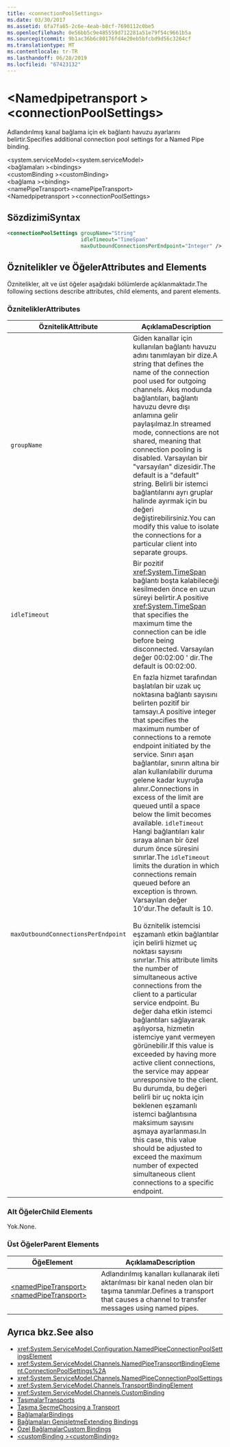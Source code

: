 ```yaml
---
title: <connectionPoolSettings>
ms.date: 03/30/2017
ms.assetid: 6fa7fa65-2c6e-4eab-b8cf-7690112c0be5
ms.openlocfilehash: 0e56bb5c9e485559d712281a51e79f54c9661b5a
ms.sourcegitcommit: 9b1ac36b6c80176fd4e20eb5bfcbd9d56c3264cf
ms.translationtype: MT
ms.contentlocale: tr-TR
ms.lasthandoff: 06/28/2019
ms.locfileid: "67423132"
---
```

# <a name="connectionpoolsettings"></a><span data-ttu-id="5c9f7-101">\<Namedpipetransport ></span><span class="sxs-lookup"><span data-stu-id="5c9f7-101">\<connectionPoolSettings></span></span>
<span data-ttu-id="5c9f7-102">Adlandırılmış kanal bağlama için ek bağlantı havuzu ayarlarını belirtir.</span><span class="sxs-lookup"><span data-stu-id="5c9f7-102">Specifies additional connection pool settings for a Named Pipe binding.</span></span>  
  
 <span data-ttu-id="5c9f7-103">\<system.serviceModel></span><span class="sxs-lookup"><span data-stu-id="5c9f7-103">\<system.serviceModel></span></span>  
<span data-ttu-id="5c9f7-104">\<bağlamaları ></span><span class="sxs-lookup"><span data-stu-id="5c9f7-104">\<bindings></span></span>  
<span data-ttu-id="5c9f7-105">\<customBinding ></span><span class="sxs-lookup"><span data-stu-id="5c9f7-105">\<customBinding></span></span>  
<span data-ttu-id="5c9f7-106">\<bağlama ></span><span class="sxs-lookup"><span data-stu-id="5c9f7-106">\<binding></span></span>  
<span data-ttu-id="5c9f7-107">\<namePipeTransport></span><span class="sxs-lookup"><span data-stu-id="5c9f7-107">\<namePipeTransport></span></span>  
<span data-ttu-id="5c9f7-108">\<Namedpipetransport ></span><span class="sxs-lookup"><span data-stu-id="5c9f7-108">\<connectionPoolSettings></span></span>  
  
## <a name="syntax"></a><span data-ttu-id="5c9f7-109">Sözdizimi</span><span class="sxs-lookup"><span data-stu-id="5c9f7-109">Syntax</span></span>  
  
```xml  
<connectionPoolSettings groupName="String"
                        idleTimeout="TimeSpan"
                        maxOutboundConnectionsPerEndpoint="Integer" />
```  
  
## <a name="attributes-and-elements"></a><span data-ttu-id="5c9f7-110">Öznitelikler ve Öğeler</span><span class="sxs-lookup"><span data-stu-id="5c9f7-110">Attributes and Elements</span></span>  
 <span data-ttu-id="5c9f7-111">Öznitelikler, alt ve üst öğeler aşağıdaki bölümlerde açıklanmaktadır.</span><span class="sxs-lookup"><span data-stu-id="5c9f7-111">The following sections describe attributes, child elements, and parent elements.</span></span>  
  
### <a name="attributes"></a><span data-ttu-id="5c9f7-112">Öznitelikler</span><span class="sxs-lookup"><span data-stu-id="5c9f7-112">Attributes</span></span>  
  
|<span data-ttu-id="5c9f7-113">Öznitelik</span><span class="sxs-lookup"><span data-stu-id="5c9f7-113">Attribute</span></span>|<span data-ttu-id="5c9f7-114">Açıklama</span><span class="sxs-lookup"><span data-stu-id="5c9f7-114">Description</span></span>|  
|---------------|-----------------|  
|`groupName`|<span data-ttu-id="5c9f7-115">Giden kanallar için kullanılan bağlantı havuzu adını tanımlayan bir dize.</span><span class="sxs-lookup"><span data-stu-id="5c9f7-115">A string that defines the name of the connection pool used for outgoing channels.</span></span> <span data-ttu-id="5c9f7-116">Akış modunda bağlantıları, bağlantı havuzu devre dışı anlamına gelir paylaşılmaz.</span><span class="sxs-lookup"><span data-stu-id="5c9f7-116">In streamed mode, connections are not shared, meaning that connection pooling is disabled.</span></span> <span data-ttu-id="5c9f7-117">Varsayılan bir "varsayılan" dizesidir.</span><span class="sxs-lookup"><span data-stu-id="5c9f7-117">The default is a "default" string.</span></span> <span data-ttu-id="5c9f7-118">Belirli bir istemci bağlantılarını ayrı gruplar halinde ayırmak için bu değeri değiştirebilirsiniz.</span><span class="sxs-lookup"><span data-stu-id="5c9f7-118">You can modify this value to isolate the connections for a particular client into separate groups.</span></span>|  
|`idleTimeout`|<span data-ttu-id="5c9f7-119">Bir pozitif <xref:System.TimeSpan> bağlantı boşta kalabileceği kesilmeden önce en uzun süreyi belirtir.</span><span class="sxs-lookup"><span data-stu-id="5c9f7-119">A positive <xref:System.TimeSpan> that specifies the maximum time the connection can be idle before being disconnected.</span></span> <span data-ttu-id="5c9f7-120">Varsayılan değer 00:02:00 ' dir.</span><span class="sxs-lookup"><span data-stu-id="5c9f7-120">The default is 00:02:00.</span></span>|  
|`maxOutboundConnectionsPerEndpoint`|<span data-ttu-id="5c9f7-121">En fazla hizmet tarafından başlatılan bir uzak uç noktasına bağlantı sayısını belirten pozitif bir tamsayı.</span><span class="sxs-lookup"><span data-stu-id="5c9f7-121">A positive integer that specifies the maximum number of connections to a remote endpoint initiated by the service.</span></span> <span data-ttu-id="5c9f7-122">Sınırı aşan bağlantılar, sınırın altına bir alan kullanılabilir duruma gelene kadar kuyruğa alınır.</span><span class="sxs-lookup"><span data-stu-id="5c9f7-122">Connections in excess of the limit are queued until a space below the limit becomes available.</span></span> <span data-ttu-id="5c9f7-123">`idleTimeout` Hangi bağlantıları kalır sıraya alınan bir özel durum önce süresini sınırlar.</span><span class="sxs-lookup"><span data-stu-id="5c9f7-123">The `idleTimeout` limits the duration in which connections remain queued before an exception is thrown.</span></span> <span data-ttu-id="5c9f7-124">Varsayılan değer 10'dur.</span><span class="sxs-lookup"><span data-stu-id="5c9f7-124">The default is 10.</span></span><br /><br /> <span data-ttu-id="5c9f7-125">Bu öznitelik istemcisi eşzamanlı etkin bağlantılar için belirli hizmet uç noktası sayısını sınırlar.</span><span class="sxs-lookup"><span data-stu-id="5c9f7-125">This attribute limits the number of simultaneous active connections from the client to a particular service endpoint.</span></span> <span data-ttu-id="5c9f7-126">Bu değer daha etkin istemci bağlantıları sağlayarak aşılıyorsa, hizmetin istemciye yanıt vermeyen görünebilir.</span><span class="sxs-lookup"><span data-stu-id="5c9f7-126">If this value is exceeded by having more active client connections, the service may appear unresponsive to the client.</span></span> <span data-ttu-id="5c9f7-127">Bu durumda, bu değeri belirli bir uç nokta için beklenen eşzamanlı istemci bağlantısına maksimum sayısını aşmaya ayarlanması.</span><span class="sxs-lookup"><span data-stu-id="5c9f7-127">In this case, this value should be adjusted to exceed the maximum number of expected simultaneous client connections to a specific endpoint.</span></span>|  
  
### <a name="child-elements"></a><span data-ttu-id="5c9f7-128">Alt Öğeler</span><span class="sxs-lookup"><span data-stu-id="5c9f7-128">Child Elements</span></span>  
 <span data-ttu-id="5c9f7-129">Yok.</span><span class="sxs-lookup"><span data-stu-id="5c9f7-129">None.</span></span>  
  
### <a name="parent-elements"></a><span data-ttu-id="5c9f7-130">Üst Öğeler</span><span class="sxs-lookup"><span data-stu-id="5c9f7-130">Parent Elements</span></span>  
  
|<span data-ttu-id="5c9f7-131">Öğe</span><span class="sxs-lookup"><span data-stu-id="5c9f7-131">Element</span></span>|<span data-ttu-id="5c9f7-132">Açıklama</span><span class="sxs-lookup"><span data-stu-id="5c9f7-132">Description</span></span>|  
|-------------|-----------------|  
|[<span data-ttu-id="5c9f7-133">\<namedPipeTransport></span><span class="sxs-lookup"><span data-stu-id="5c9f7-133">\<namedPipeTransport></span></span>](../../../../../docs/framework/configure-apps/file-schema/wcf/namedpipetransport.md)|<span data-ttu-id="5c9f7-134">Adlandırılmış kanalları kullanarak ileti aktarılması bir kanal neden olan bir taşıma tanımlar.</span><span class="sxs-lookup"><span data-stu-id="5c9f7-134">Defines a transport that causes a channel to transfer messages using named pipes.</span></span>|  
  
## <a name="see-also"></a><span data-ttu-id="5c9f7-135">Ayrıca bkz.</span><span class="sxs-lookup"><span data-stu-id="5c9f7-135">See also</span></span>

- <xref:System.ServiceModel.Configuration.NamedPipeConnectionPoolSettingsElement>
- <xref:System.ServiceModel.Channels.NamedPipeTransportBindingElement.ConnectionPoolSettings%2A>
- <xref:System.ServiceModel.Channels.NamedPipeConnectionPoolSettings>
- <xref:System.ServiceModel.Channels.TransportBindingElement>
- <xref:System.ServiceModel.Channels.CustomBinding>
- [<span data-ttu-id="5c9f7-136">Taşımalar</span><span class="sxs-lookup"><span data-stu-id="5c9f7-136">Transports</span></span>](../../../../../docs/framework/wcf/feature-details/transports.md)
- [<span data-ttu-id="5c9f7-137">Taşıma Seçme</span><span class="sxs-lookup"><span data-stu-id="5c9f7-137">Choosing a Transport</span></span>](../../../../../docs/framework/wcf/feature-details/choosing-a-transport.md)
- [<span data-ttu-id="5c9f7-138">Bağlamalar</span><span class="sxs-lookup"><span data-stu-id="5c9f7-138">Bindings</span></span>](../../../../../docs/framework/wcf/bindings.md)
- [<span data-ttu-id="5c9f7-139">Bağlamaları Genişletme</span><span class="sxs-lookup"><span data-stu-id="5c9f7-139">Extending Bindings</span></span>](../../../../../docs/framework/wcf/extending/extending-bindings.md)
- [<span data-ttu-id="5c9f7-140">Özel Bağlamalar</span><span class="sxs-lookup"><span data-stu-id="5c9f7-140">Custom Bindings</span></span>](../../../../../docs/framework/wcf/extending/custom-bindings.md)
- [<span data-ttu-id="5c9f7-141">\<customBinding ></span><span class="sxs-lookup"><span data-stu-id="5c9f7-141">\<customBinding></span></span>](../../../../../docs/framework/configure-apps/file-schema/wcf/custombinding.md)
